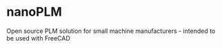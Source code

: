 # nanoPLM
Open source PLM solution for small machine manufacturers - intended to be used with FreeCAD
